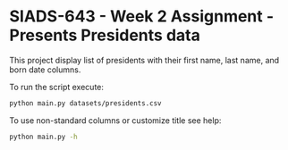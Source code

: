# SIADS-643 - Week 2 Assignment - Presents Presidents data

This project display list of presidents with their first name, last name, and born date columns.

To run the script execute:
```bash
python main.py datasets/presidents.csv
```

To use non-standard columns or customize title see help:
```bash
python main.py -h
```
